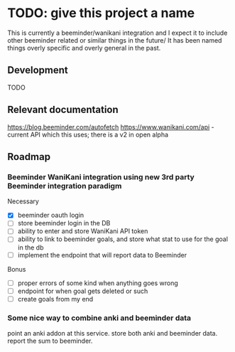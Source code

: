 # TODO: give this project a name

This is currently a beeminder/wanikani integration and I expect it to include other beeminder related or similar things in the future/  It has been named things overly specific and overly general in the past.

## Development

TODO

## Relevant documentation

https://blog.beeminder.com/autofetch
https://www.wanikani.com/api - current API which this uses; there is a v2 in open alpha

## Roadmap

### Beeminder WaniKani integration using new 3rd party Beeminder integration paradigm

Necessary

- [x] beeminder oauth login
- [ ] store beeminder login in the DB
- [ ] ability to enter and store WaniKani API token
- [ ] ability to link to beeminder goals, and store what stat to use for the goal in the db
- [ ] implement the endpoint that will report data to Beeminder

Bonus

- [ ] proper errors of some kind when anything goes wrong
- [ ] endpoint for when goal gets deleted or such
- [ ] create goals from my end

### Some nice way to combine anki and beeminder data

point an anki addon at this service. store both anki and beeminder data.  report the sum to beeminder.

